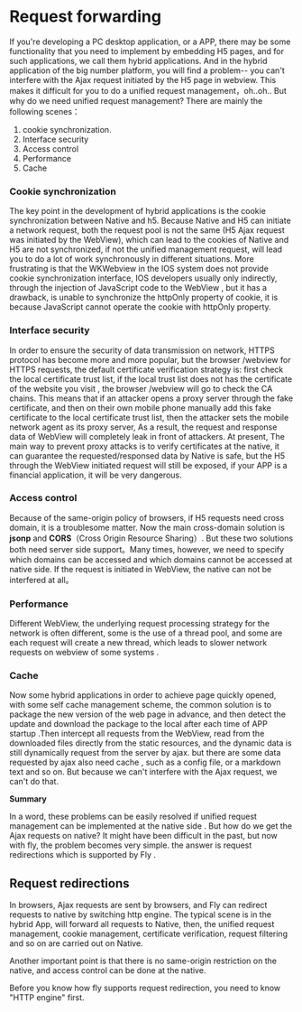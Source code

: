 # Request forwarding

If you're developing a PC desktop application, or a APP,  there may be some functionality that you need to implement by embedding H5 pages, and for such applications, we call them hybrid applications. And in the hybrid application of the big number platform, you will find a problem-- you can't interfere with the Ajax request initiated by the H5 page in webview. This makes it difficult for you to do a unified request management，oh..oh.. But why do we need unified request management?  There are mainly the following scenes：

1. cookie synchronization.
2. Interface security
3. Access control
4. Performance
5. Cache

### Cookie synchronization

The key point in the development of hybrid applications is the cookie synchronization between Native and h5. Because Native and H5 can initiate a network request, both the request pool is not the same (H5 Ajax request was initiated by the WebView), which can lead to the cookies of Native and H5  are not synchronized, if not the unified management request, will lead you to do a lot of work  synchronously in different situations. More frustrating is that the WKWebview in the IOS system does not provide cookie synchronization interface,  IOS developers usually only indirectly, through the injection of JavaScript code to the WebView , but it has a drawback, is unable to synchronize the httpOnly property of cookie, it is because JavaScript cannot operate the cookie with httpOnly property.

### Interface security

In order to ensure the security of data transmission on network, HTTPS protocol has become more and more popular, but the browser /webview for HTTPS requests, the default certificate verification strategy is: first check the local certificate trust list, if the local trust list does not has the certificate of  the website you visit , the browser /webview  will go to check the CA chains. This means that if an attacker opens a proxy server through the fake certificate, and then on their own mobile phone manually add this fake certificate to the local certificate trust list, then the attacker sets the mobile network agent as its proxy server, As a result, the  request and response  data of WebView  will completely leak in front of attackers. At present, The main way to prevent proxy attacks is to verify certificates at the native, it can guarantee the requested/responsed data by Native is safe, but the H5 through the WebView initiated request will still be exposed, if your APP is a financial application, it will be very dangerous.

### Access control

Because of  the same-origin policy of browsers, if H5 requests need cross domain, it is a troublesome matter. Now the main  cross-domain solution is **jsonp** and **CORS**（Cross Origin Resource Sharing）. But these two solutions both need server side support。Many times, however, we need to specify which domains can be accessed  and which domains cannot be accessed at native side. If the request is initiated in WebView, the native can not be interfered at all。

### Performance

Different WebView, the underlying request processing strategy for the network is often different, some is the use of a thread pool, and some are each request will create a new thread, which leads to slower network requests on webview of some systems  .

### Cache

Now some hybrid applications in order to achieve page quickly opened, with some self cache management scheme, the common solution is to package the new version of the web page in advance, and then detect the update and download the package  to the local after each time of APP startup .Then intercept all requests from the WebView, read from the downloaded files directly from the static resources, and the dynamic data is still dynamically request from the server by ajax. but there are some data requested by ajax also need cache , such as a config file, or a markdown text and so on. But because we can't interfere with the Ajax request, we can't do that.



**Summary**

In a word, these problems can be easily resolved if unified request management can be implemented at the native side .   But how do we get the Ajax  requests on native?  It might have been difficult in the past, but now with fly, the problem becomes very simple. the answer is request redirections which is supported by Fly .

## Request redirections

In browsers, Ajax requests are sent by browsers, and Fly can redirect  requests to native by switching http engine. The typical scene is in the hybrid App, will forward all requests to Native, then, the unified request management, cookie management, certificate verification, request filtering and so on are carried out on Native.

Another important point is that there is no same-origin  restriction on the native, and access control can be done at the native. 

Before you know how fly supports request redirection, you need to know "HTTP engine" first.

